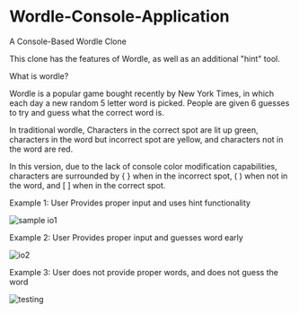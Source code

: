 # Wordle-Console-Application

A Console-Based Wordle Clone

This clone has the features of Wordle, as well as an additional "hint" tool.

What is wordle?

Wordle is a popular game bought recently by New York Times, in which each day a new random 5 letter word is picked.
People are given 6 guesses to try and guess what the correct word is.

In traditional wordle, Characters in the correct spot are lit up green, characters in the word but incorrect spot are yellow, and characters not in the word are red.

In this version, due to the lack of console color modification capabilities, characters are surrounded by { } when in the incorrect spot, ( ) when not in the word, and [ ] when in the correct spot.

Example 1:
User Provides proper input and uses hint functionality

![sample io1](https://user-images.githubusercontent.com/70182638/191555346-b3acf114-5829-4df0-894c-322b02664cf8.png)

Example 2:
User Provides proper input and guesses word early

![io2](https://user-images.githubusercontent.com/70182638/191555369-bf4736d1-bf8d-4703-9776-34f6f8d9920b.png)

Example 3:
User does not provide proper words, and does not guess the word

![testing](https://user-images.githubusercontent.com/70182638/191555396-c21918c1-03d5-4755-9932-2c5e33b0343b.png)

